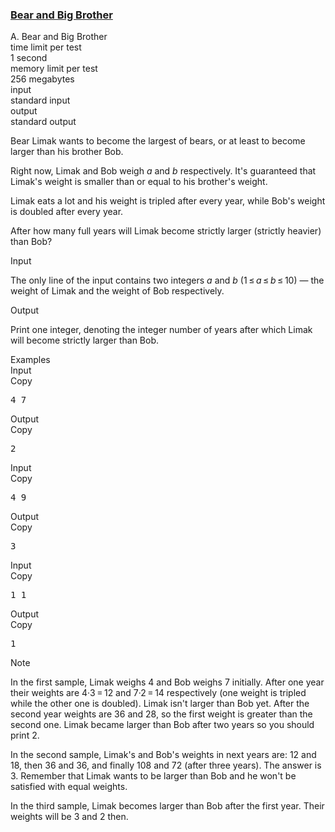 <h3><a href="https://codeforces.com/contest/791/problem/A" target="_blank" rel="noopener noreferrer">Bear and Big Brother</a></h3>
<div class="header"><div class="title">A. Bear and Big Brother</div><div class="time-limit"><div class="property-title">time limit per test</div>1 second</div><div class="memory-limit"><div class="property-title">memory limit per test</div>256 megabytes</div><div class="input-file input-standard"><div class="property-title">input</div>standard input</div><div class="output-file output-standard"><div class="property-title">output</div>standard output</div></div><div><p>Bear Limak wants to become the largest of bears, or at least to become larger than his brother Bob.</p><p>Right now, Limak and Bob weigh <span class="tex-span"><i>a</i></span> and <span class="tex-span"><i>b</i></span> respectively. It's guaranteed that Limak's weight is smaller than or equal to his brother's weight.</p><p>Limak eats a lot and his weight is tripled after every year, while Bob's weight is doubled after every year.</p><p>After how many full years will Limak become strictly larger (strictly heavier) than Bob?</p></div><div class="input-specification"><div class="section-title">Input</div><p>The only line of the input contains two integers <span class="tex-span"><i>a</i></span> and <span class="tex-span"><i>b</i></span> (<span class="tex-span">1 ≤ <i>a</i> ≤ <i>b</i> ≤ 10</span>)&nbsp;— the weight of Limak and the weight of Bob respectively.</p></div><div class="output-specification"><div class="section-title">Output</div><p>Print one integer, denoting the integer number of years after which Limak will become strictly larger than Bob.</p></div><div class="sample-tests"><div class="section-title">Examples</div><div class="sample-test"><div class="input"><div class="title">Input<div title="Copy" data-clipboard-target="#id008246804699234028" id="id0045413409397043614" class="input-output-copier">Copy</div></div><pre id="id008246804699234028">4 7<br></pre></div><div class="output"><div class="title">Output<div title="Copy" data-clipboard-target="#id004651944415141679" id="id006004863506780318" class="input-output-copier">Copy</div></div><pre id="id004651944415141679">2<br></pre></div><div class="input"><div class="title">Input<div title="Copy" data-clipboard-target="#id00638931906431022" id="id0049388066133286723" class="input-output-copier">Copy</div></div><pre id="id00638931906431022">4 9<br></pre></div><div class="output"><div class="title">Output<div title="Copy" data-clipboard-target="#id00167123313627635" id="id008474204001663576" class="input-output-copier">Copy</div></div><pre id="id00167123313627635">3<br></pre></div><div class="input"><div class="title">Input<div title="Copy" data-clipboard-target="#id006639141271846498" id="id009764842432853845" class="input-output-copier">Copy</div></div><pre id="id006639141271846498">1 1<br></pre></div><div class="output"><div class="title">Output<div title="Copy" data-clipboard-target="#id0009449032332523932" id="id007746427243197841" class="input-output-copier">Copy</div></div><pre id="id0009449032332523932">1<br></pre></div></div></div><div class="note"><div class="section-title">Note</div><p>In the first sample, Limak weighs <span class="tex-span">4</span> and Bob weighs <span class="tex-span">7</span> initially. After one year their weights are <span class="tex-span">4·3 = 12</span> and <span class="tex-span">7·2 = 14</span> respectively (one weight is tripled while the other one is doubled). Limak isn't larger than Bob yet. After the second year weights are <span class="tex-span">36</span> and <span class="tex-span">28</span>, so the first weight is greater than the second one. Limak became larger than Bob after two years so you should print <span class="tex-span">2</span>.</p><p>In the second sample, Limak's and Bob's weights in next years are: <span class="tex-span">12</span> and <span class="tex-span">18</span>, then <span class="tex-span">36</span> and <span class="tex-span">36</span>, and finally <span class="tex-span">108</span> and <span class="tex-span">72</span> (after three years). The answer is <span class="tex-span">3</span>. Remember that Limak wants to be larger than Bob and he won't be satisfied with equal weights.</p><p>In the third sample, Limak becomes larger than Bob after the first year. Their weights will be <span class="tex-span">3</span> and <span class="tex-span">2</span> then.</p></div>
